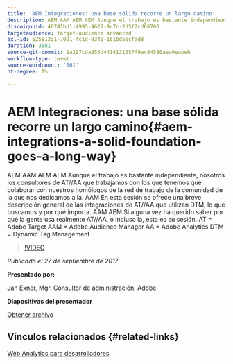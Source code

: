 ```yaml
---
title: 'AEM Integraciones: una base sólida recorre un largo camino'
description: AEM AAM AEM AEM Aunque el trabajo es bastante independiente, nosotros los consultores de AT//AA que trabajamos con los que tenemos que colaborar con nuestros homólogos de la red de trabajo de la comunidad de la que nos dedicamos a la. AAM En esta sesión se ofrece una breve descripción general de las integraciones de AT//AA que utilizan DTM, lo que buscamos y por qué importa.
discoiquuid: 40741bd1-4995-4627-9c7c-2d5f2cd68760
targetaudience: target-audience advanced
exl-id: 52581331-7021-4c1d-9340-161bd56cfad8
duration: 3581
source-git-commit: 9a297cda953d4414131657f9ac84580aea0eabeb
workflow-type: tm+mt
source-wordcount: '161'
ht-degree: 1%

---
```


# AEM Integraciones: una base sólida recorre un largo camino{#aem-integrations-a-solid-foundation-goes-a-long-way}

AEM AAM AEM AEM Aunque el trabajo es bastante independiente, nosotros los consultores de AT//AA que trabajamos con los que tenemos que colaborar con nuestros homólogos de la red de trabajo de la comunidad de la que nos dedicamos a la. AAM En esta sesión se ofrece una breve descripción general de las integraciones de AT//AA que utilizan DTM, lo que buscamos y por qué importa. AAM AEM Si alguna vez ha querido saber por qué la gente usa realmente AT//AA, o incluso la, esta es su sesión.   AT = Adobe Target AAM = Adobe Audience Manager AA = Adobe Analytics DTM = Dynamic Tag Management

>[!VIDEO](https://video.tv.adobe.com/v/19833/?quality=9)

*Publicado el 27 de septiembre de 2017*

**Presentado por:**

Jan Exner, Mgr. Consultor de administración, Adobe

**Diapositivas del presentador**

[Obtener archivo](assets/170927-aem-gems-integrations.pdf)

## Vínculos relacionados {#related-links}

[Web Analytics para desarrolladores](https://webanalyticsfordevelopers.com/)

<!--
[Get back to the Overview](https://helpx.adobe.com/experience-manager/kt/eseminars/gems/aem-index.html)
-->
